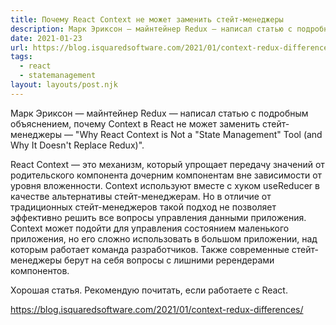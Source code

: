 ```yaml
---
title: Почему React Context не может заменить стейт-менеджеры
description: Марк Эриксон — майнтейнер Redux — написал статью с подробным объяснением, почему Context в React не может заменить стейт-менеджеры
date: 2021-01-23
url: https://blog.isquaredsoftware.com/2021/01/context-redux-differences/
tags:
  - react
  - statemanagement
layout: layouts/post.njk
---
```

Марк Эриксон — майнтейнер Redux — написал статью с подробным объяснением, почему Context в React не может заменить стейт-менеджеры  — "Why React Context is Not a "State Management" Tool (and Why It Doesn't Replace Redux)".

React Context — это механизм, который упрощает передачу значений от родительского компонента дочерним компонентам вне зависимости от уровня вложенности. Context используют вместе с хуком useReducer в качестве альтернативы стейт-менеджерам. Но  в отличие от традиционных стейт-менеджеров такой подход не позволяет эффективно решить все вопросы управления данными приложения. Context может подойти для управления состоянием маленького приложения, но его сложно использовать в большом приложении, над которым работает команда разработчиков. Также современные стейт-менеджеры берут на себя вопросы с лишними ререндерами компонентов.

Хорошая статья. Рекомендую почитать, если работаете с React.

https://blog.isquaredsoftware.com/2021/01/context-redux-differences/
